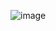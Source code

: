 ![image](https://github.com/sumit2519/codsoft/assets/142624488/450bef19-baef-41ed-9f74-e7e28c1d3409)
